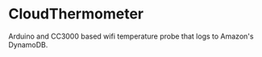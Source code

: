CloudThermometer
================

Arduino and CC3000 based wifi temperature probe that logs to Amazon's DynamoDB.
